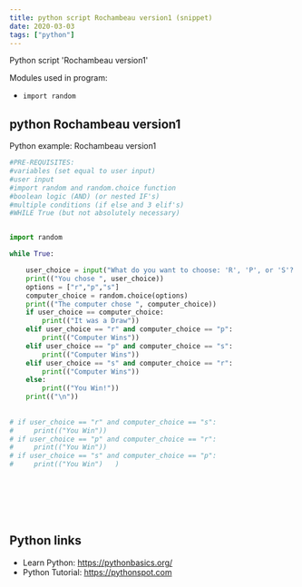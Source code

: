 ```yaml
---
title: python script Rochambeau version1 (snippet)
date: 2020-03-03
tags: ["python"]
---
```

Python script 'Rochambeau version1'


Modules used in program: 
* `import random`

## python Rochambeau version1

Python example: Rochambeau version1

```python
#PRE-REQUISITES:
#variables (set equal to user input)
#user input
#import random and random.choice function
#boolean logic (AND) (or nested IF's)
#multiple conditions (if else and 3 elif's)
#WHILE True (but not absolutely necessary)


import random

while True:

    user_choice = input("What do you want to choose: 'R', 'P', or 'S'? ")
    print(("You chose ", user_choice))
    options = ["r","p","s"]
    computer_choice = random.choice(options)
    print(("The computer chose ", computer_choice))
    if user_choice == computer_choice:
        print(("It was a Draw"))
    elif user_choice == "r" and computer_choice == "p":
        print(("Computer Wins"))
    elif user_choice == "p" and computer_choice == "s":
        print(("Computer Wins"))
    elif user_choice == "s" and computer_choice == "r":
        print(("Computer Wins"))
    else: 
        print(("You Win!"))
    print(("\n"))
    
    
# if user_choice == "r" and computer_choice == "s":
#     print(("You Win"))
# if user_choice == "p" and computer_choice == "r":
#     print(("You Win"))
# if user_choice == "s" and computer_choice == "p":
#     print(("You Win")   )
    







```

## Python links

- Learn Python: https://pythonbasics.org/
- Python Tutorial: https://pythonspot.com
